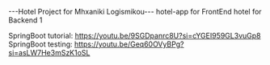 ---Hotel Project for Mhxaniki Logismikou---
hotel-app for FrontEnd
hotel for Backend 1

SpringBoot tutorial: https://youtu.be/9SGDpanrc8U?si=cYGEI959GL3vuGp8
SpringBoot testing: https://youtu.be/Geq60OVyBPg?si=asLW7He3mSzK1oSL
